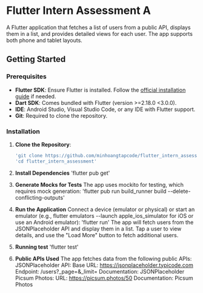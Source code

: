 # Flutter Intern Assessment A
A Flutter application that fetches a list of users from a public API, displays them in a list, and provides detailed views for each user. The app supports both phone and tablet layouts.

## Getting Started

### Prerequisites
- **Flutter SDK**: Ensure Flutter is installed. Follow the [official installation guide](https://flutter.dev/docs/get-started/install) if needed.
- **Dart SDK**: Comes bundled with Flutter (version >=2.18.0 <3.0.0).
- **IDE**: Android Studio, Visual Studio Code, or any IDE with Flutter support.
- **Git**: Required to clone the repository.

### Installation
1. **Clone the Repository**:
   ```bash
   'git clone https://github.com/minhoangtapcode/flutter_intern_assessment.git'
   'cd flutter_intern_assessment'

2. **Install Dependencies**
    'flutter pub get'

3. **Generate Mocks for Tests**
    The app uses mockito for testing, which requires mock generation:
    'flutter pub run build_runner build --delete-conflicting-outputs'

4. **Run the Application**
    Connect a device (emulator or physical) or start an emulator (e.g., flutter emulators --launch apple_ios_simulator for iOS or use an Android emulator):
    'flutter run'
    The app will fetch users from the JSONPlaceholder API and display them in a list. Tap a user to view details, and use the "Load More" button to fetch additional users.

5. **Running test**
    'flutter test'

6. **Public APIs Used**
    The app fetches data from the following public APIs:
    JSONPlaceholder API:
        Base URL: https://jsonplaceholder.typicode.com
        Endpoint: /users?_page=<page>&_limit=<limit>
        Documentation: JSONPlaceholder
    Picsum Photos:
        URL: https://picsum.photos/50
        Documentation: Picsum Photos
